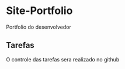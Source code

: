# Site-Portfolio
Portfolio do desenvolvedor

## Tarefas
O controle das tarefas sera realizado no github
